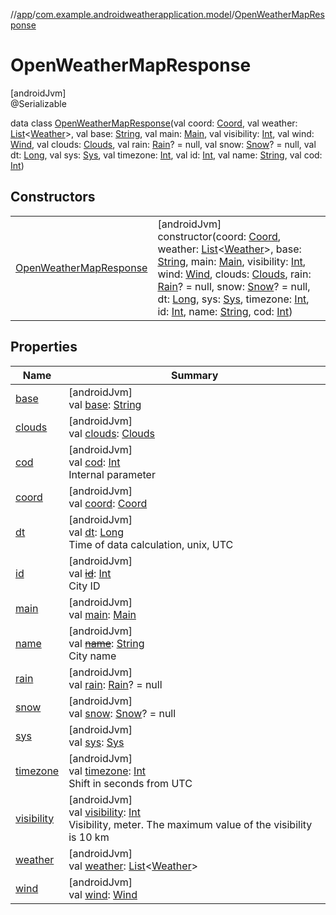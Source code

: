 //[app](../../../index.md)/[com.example.androidweatherapplication.model](../index.md)/[OpenWeatherMapResponse](index.md)

# OpenWeatherMapResponse

[androidJvm]\
@Serializable

data class [OpenWeatherMapResponse](index.md)(val coord: [Coord](../-coord/index.md), val weather: [List](https://kotlinlang.org/api/latest/jvm/stdlib/kotlin.collections/-list/index.html)&lt;[Weather](../-weather/index.md)&gt;, val base: [String](https://kotlinlang.org/api/latest/jvm/stdlib/kotlin/-string/index.html), val main: [Main](../-main/index.md), val visibility: [Int](https://kotlinlang.org/api/latest/jvm/stdlib/kotlin/-int/index.html), val wind: [Wind](../-wind/index.md), val clouds: [Clouds](../-clouds/index.md), val rain: [Rain](../-rain/index.md)? = null, val snow: [Snow](../-snow/index.md)? = null, val dt: [Long](https://kotlinlang.org/api/latest/jvm/stdlib/kotlin/-long/index.html), val sys: [Sys](../-sys/index.md), val timezone: [Int](https://kotlinlang.org/api/latest/jvm/stdlib/kotlin/-int/index.html), val id: [Int](https://kotlinlang.org/api/latest/jvm/stdlib/kotlin/-int/index.html), val name: [String](https://kotlinlang.org/api/latest/jvm/stdlib/kotlin/-string/index.html), val cod: [Int](https://kotlinlang.org/api/latest/jvm/stdlib/kotlin/-int/index.html))

## Constructors

| | |
|---|---|
| [OpenWeatherMapResponse](-open-weather-map-response.md) | [androidJvm]<br>constructor(coord: [Coord](../-coord/index.md), weather: [List](https://kotlinlang.org/api/latest/jvm/stdlib/kotlin.collections/-list/index.html)&lt;[Weather](../-weather/index.md)&gt;, base: [String](https://kotlinlang.org/api/latest/jvm/stdlib/kotlin/-string/index.html), main: [Main](../-main/index.md), visibility: [Int](https://kotlinlang.org/api/latest/jvm/stdlib/kotlin/-int/index.html), wind: [Wind](../-wind/index.md), clouds: [Clouds](../-clouds/index.md), rain: [Rain](../-rain/index.md)? = null, snow: [Snow](../-snow/index.md)? = null, dt: [Long](https://kotlinlang.org/api/latest/jvm/stdlib/kotlin/-long/index.html), sys: [Sys](../-sys/index.md), timezone: [Int](https://kotlinlang.org/api/latest/jvm/stdlib/kotlin/-int/index.html), id: [Int](https://kotlinlang.org/api/latest/jvm/stdlib/kotlin/-int/index.html), name: [String](https://kotlinlang.org/api/latest/jvm/stdlib/kotlin/-string/index.html), cod: [Int](https://kotlinlang.org/api/latest/jvm/stdlib/kotlin/-int/index.html)) |

## Properties

| Name | Summary |
|---|---|
| [base](base.md) | [androidJvm]<br>val [base](base.md): [String](https://kotlinlang.org/api/latest/jvm/stdlib/kotlin/-string/index.html) |
| [clouds](clouds.md) | [androidJvm]<br>val [clouds](clouds.md): [Clouds](../-clouds/index.md) |
| [cod](cod.md) | [androidJvm]<br>val [cod](cod.md): [Int](https://kotlinlang.org/api/latest/jvm/stdlib/kotlin/-int/index.html)<br>Internal parameter |
| [coord](coord.md) | [androidJvm]<br>val [coord](coord.md): [Coord](../-coord/index.md) |
| [dt](dt.md) | [androidJvm]<br>val [dt](dt.md): [Long](https://kotlinlang.org/api/latest/jvm/stdlib/kotlin/-long/index.html)<br>Time of data calculation, unix, UTC |
| [id](id.md) | [androidJvm]<br>val [~~id~~](id.md): [Int](https://kotlinlang.org/api/latest/jvm/stdlib/kotlin/-int/index.html)<br>City ID |
| [main](main.md) | [androidJvm]<br>val [main](main.md): [Main](../-main/index.md) |
| [name](name.md) | [androidJvm]<br>val [~~name~~](name.md): [String](https://kotlinlang.org/api/latest/jvm/stdlib/kotlin/-string/index.html)<br>City name |
| [rain](rain.md) | [androidJvm]<br>val [rain](rain.md): [Rain](../-rain/index.md)? = null |
| [snow](snow.md) | [androidJvm]<br>val [snow](snow.md): [Snow](../-snow/index.md)? = null |
| [sys](sys.md) | [androidJvm]<br>val [sys](sys.md): [Sys](../-sys/index.md) |
| [timezone](timezone.md) | [androidJvm]<br>val [timezone](timezone.md): [Int](https://kotlinlang.org/api/latest/jvm/stdlib/kotlin/-int/index.html)<br>Shift in seconds from UTC |
| [visibility](visibility.md) | [androidJvm]<br>val [visibility](visibility.md): [Int](https://kotlinlang.org/api/latest/jvm/stdlib/kotlin/-int/index.html)<br>Visibility, meter. The maximum value of the visibility is 10 km |
| [weather](weather.md) | [androidJvm]<br>val [weather](weather.md): [List](https://kotlinlang.org/api/latest/jvm/stdlib/kotlin.collections/-list/index.html)&lt;[Weather](../-weather/index.md)&gt; |
| [wind](wind.md) | [androidJvm]<br>val [wind](wind.md): [Wind](../-wind/index.md) |
